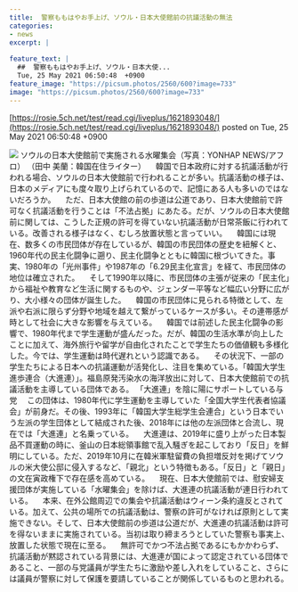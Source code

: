 ```yaml
---
title:  警察ももはやお手上げ、ソウル・日本大使館前の抗議活動の無法  
categories:
- news
excerpt: |
  
feature_text: |
  ##  警察ももはやお手上げ、ソウル・日本大使...
  Tue, 25 May 2021 06:50:48  +0900
feature_image: "https://picsum.photos/2560/600?image=733"
image: "https://picsum.photos/2560/600?image=733"
---
```


[https://rosie.5ch.net/test/read.cgi/liveplus/1621893048/](https://rosie.5ch.net/test/read.cgi/liveplus/1621893048/)
posted on Tue, 25 May 2021 06:50:48  +0900

<!--more-->

![](https://jbpress.ismcdn.jp/mwimgs/c/2/1200mw/img_c20900bba1b56df67df033ffa9b33d492139872.jpg) ソウルの日本大使館前で実施される水曜集会（写真：YONHAP NEWS/アフロ） （田中 美蘭：韓国在住ライター） 　韓国で日本政府に対する抗議活動が行われる場合、ソウルの日本大使館前で行われることが多い。抗議活動の様子は、日本のメディアにも度々取り上げられているので、記憶にある人も多いのではないだろうか。 　ただ、日本大使館の前の歩道は公道であり、日本大使館前で許可なく抗議活動を行うことは「不法占拠」にあたる。だが、ソウルの日本大使館前に関しては、こうした正規の許可を得ていない抗議活動が日常茶飯に行われている。改善される様子はなく、むしろ放置状態と言っていい。 　韓国には現在、数多くの市民団体が存在しているが、韓国の市民団体の歴史を紐解くと、1960年代の民主化闘争に遡り、民主化闘争とともに韓国に根づいてきた。事実、1980年の「光州事件」や1987年の「6.29民主化宣言」を経て、市民団体の地位は確立された。 　そして1990年以降に、市民団体の主張が従来の「民主化」から福祉や教育など生活に関するものや、ジェンダー平等など幅広い分野に広がり、大小様々の団体が誕生した。 　韓国の市民団体に見られる特徴として、左派や右派に限らず分野や地域を越えて繋がっているケースが多い。その連帯感が時として社会に大きな影響を与えている。 　韓国では前述した民主化闘争の影響で、1980年代まで学生運動が盛んだった。だが、韓国の生活水準が向上したことに加えて、海外旅行や留学が自由化されたことで学生たちの価値観も多様化した。今では、学生運動は時代遅れという認識である。 　その状況下、一部の学生たちによる日本への抗議運動が活発化し、注目を集めている。「韓国大学生進歩連合（大進連）」。福島原発汚染水の海洋放出に対して、日本大使館前での抗議活動を主導している団体である。 「大進連」を陰に陽にサポートしている与党 　この団体は、1980年代に学生運動を主導していた「全国大学生代表者協議会」が前身だ。その後、1993年に「韓国大学生総学生会連合」という日本でいう左派の学生団体として結成された後、2018年には他の左派団体と合流し、現在では「大進連」と名乗っている。 　大進連は、2019年に盛り上がった日本製品不買運動の時に、釜山の日本総領事館で乱入騒ぎを起こしており「反日」を鮮明にしている。ただ、2019年10月に在韓米軍駐留費の負担増反対を掲げてソウルの米大使公邸に侵入するなど、「親北」という特徴もある。「反日」と「親日」の文在寅政権下で存在感を高めている。 　現在、日本大使館前では、慰安婦支援団体が実施している「水曜集会」を除けば、大進連の抗議活動が連日行われている。 　本来、在外公館周辺での集会や抗議活動はウィーン条約違反とされている。加えて、公共の場所での抗議活動は、警察の許可がなければ原則として実施できない。そして、日本大使館前の歩道は公道だが、大進連の抗議活動は許可を得ないままに実施されている。当初は取り締まろうとしていた警察も事実上、放置した状態で現在に至る。 　無許可でかつ不法占拠であるにもかかわらず、抗議活動が黙認されている背景には、大進連が国によって認定されている団体であること、一部の与党議員が学生たちに激励や差し入れをしていること、さらには議員が警察に対して保護を要請していることが関係しているものと思われる。
